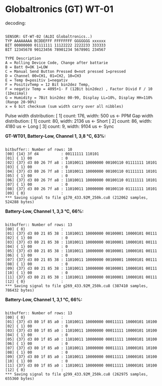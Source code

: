 # Globaltronics (GT) WT-01

decoding:
<pre><code>
SENSOR: GT-WT-02 (ALDI Globaltronics..)
TYP AAAAAAAA BCDDEFFF FFFFFFFF GGGGGGG xxxxxx
BIT 00000000 01111111 11122222 2222233 333333
BIT 12345678 90123456 78901234 5678901 234567

TYPE Description
A = Rolling Device Code, Change after battarie
B = Batt 0=OK 1=LOW
C = Manual Send Button Pressed 0=not pressed 1=pressed
D = Channel 00=CH1, 01=CH2, 10=CH3
E = Temp 0=positiv 1=negativ
F = PositivTemp = 12 Bit bin2dez Temp, 
F = negativ Temp = 4095+1- F (12Bit bin2dez) , Factor Divid F / 10 (1Dezimal)
G = Humidity = 7Bit bin2dez 00-99, Display LL=10%, Display HH=110% (Range 20-90%)
x = 6 bit checksum (sum width carry over all nibbles)
</code></pre>

Pulse width distribution:
 [ 1] count:  176,  width:  500 us  <- PPM
Gap width distribution:
 [ 1] count:   80,  width: 2136 us  <- Short
 [ 2] count:   86,  width: 4180 us  <- Long
 [ 3] count:    9,  width: 9104 us  <- Sync

__GT-WT01, Battery-Low, Channel 1, 3,8 °C, 63%:__

<pre><code>
bitbuffer:: Number of rows: 10
[00] {14} 3f d4          : 00111111 110101
[01] { 1} 00             : 0
[02] {37} d3 80 26 7f a8 : 11010011 10000000 00100110 01111111 10101
[03] { 1} 00             : 0
[04] {37} d3 80 26 7f a8 : 11010011 10000000 00100110 01111111 10101
[05] { 1} 00             : 0
[06] {37} d3 80 26 7f a8 : 11010011 10000000 00100110 01111111 10101
[07] { 1} 00             : 0
[08] {37} d3 80 26 7f a8 : 11010011 10000000 00100110 01111111 10101
[09] { 0}                :
*** Saving signal to file g170_433.92M_250k.cu8 (212062 samples, 524288 bytes)
</code></pre>


__Battery-Low, Channel 1, 3,3 °C, 66%:__

<pre><code>
bitbuffer:: Number of rows: 13
[00] { 0}                :
[01] {37} d3 80 21 85 38 : 11010011 10000000 00100001 10000101 00111
[02] { 1} 00             : 0
[03] {37} d3 80 21 85 38 : 11010011 10000000 00100001 10000101 00111
[04] { 1} 00             : 0
[05] {37} d3 80 21 85 38 : 11010011 10000000 00100001 10000101 00111
[06] { 1} 00             : 0
[07] {37} d3 80 21 85 38 : 11010011 10000000 00100001 10000101 00111
[08] { 1} 00             : 0
[09] {37} d3 80 21 85 38 : 11010011 10000000 00100001 10000101 00111
[10] { 1} 00             : 0
[11] {37} d3 80 21 85 38 : 11010011 10000000 00100001 10000101 00111
[12] { 0}                :
*** Saving signal to file g269_433.92M_250k.cu8 (387410 samples, 786432 bytes)
</code></pre>

__Battery-Low, Channel 1, 3,1 °C, 66%:__

<pre><code>
bitbuffer:: Number of rows: 13
[00] { 0}                :
[01] {37} d3 80 1f 85 a0 : 11010011 10000000 00011111 10000101 10100
[02] { 1} 00             : 0
[03] {37} d3 80 1f 85 a0 : 11010011 10000000 00011111 10000101 10100
[04] { 1} 00             : 0
[05] {37} d3 80 1f 85 a0 : 11010011 10000000 00011111 10000101 10100
[06] { 1} 00             : 0
[07] {37} d3 80 1f 85 a0 : 11010011 10000000 00011111 10000101 10100
[08] { 1} 00             : 0
[09] {37} d3 80 1f 85 a0 : 11010011 10000000 00011111 10000101 10100
[10] { 1} 00             : 0
[11] {37} d3 80 1f 85 a0 : 11010011 10000000 00011111 10000101 10100
[12] { 0}                :
*** Saving signal to file g299_433.92M_250k.cu8 (262975 samples, 655360 bytes)
</code></pre>
